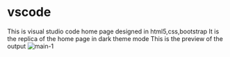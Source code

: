 # vscode
This is visual studio code home page designed in html5,css,bootstrap
It is the replica of the home page in dark theme mode 
This is the preview of the output
![main-1](https://user-images.githubusercontent.com/90615630/180005867-5f605bc0-b951-4545-86a1-5abdfefcfd05.png)
